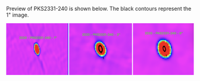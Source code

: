 Preview of PKS2331-240 is shown below. The black contours represent the 1" image. 

![PKS2331-240](PKS2331-240.png "PKS2331-240")


